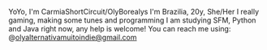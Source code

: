 YoYo, I'm CarmiaShortCircuit/OlyBorealys
I'm Brazilia, 20y, She/Her
I really gaming, making some tunes and programming
I am studying SFM, Python and Java right now, any help is welcome!
You can reach me using: @olyalternativamuitoindie@gmail.com
